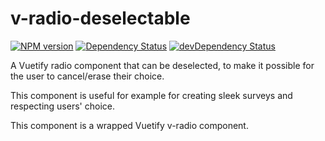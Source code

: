 # v-radio-deselectable

[![NPM version](http://img.shields.io/npm/v/v-radio-deselectable.svg)](https://www.npmjs.org/package/v-radio-deselectable)
[![Dependency Status](https://david-dm.org/madarche/v-radio-deselectable.svg)](https://david-dm.org/madarche/v-radio-deselectable)
[![devDependency Status](https://david-dm.org/madarche/v-radio-deselectable/dev-status.svg)](https://david-dm.org/madarche/v-radio-deselectable#info=devDependencies)

A Vuetify radio component that can be deselected, to make it possible for the
user to cancel/erase their choice.

This component is useful for example for creating sleek surveys and respecting
users' choice.

This component is a wrapped Vuetify v-radio component.
